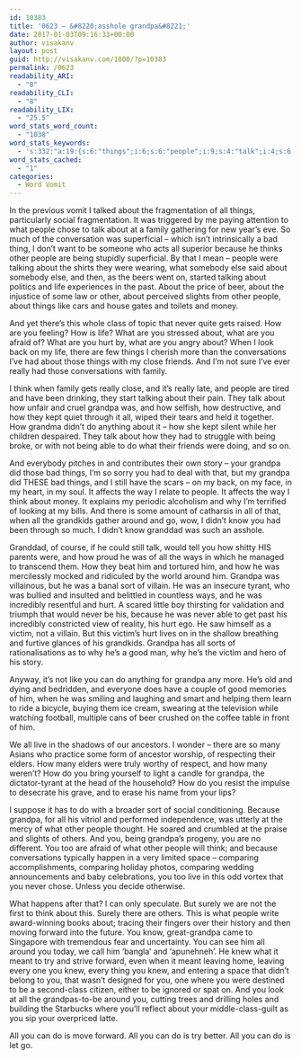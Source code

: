 ```yaml
---
id: 10383
title: '0623 – &#8220;asshole grandpa&#8221;'
date: 2017-01-03T09:16:33+00:00
author: visakanv
layout: post
guid: http://visakanv.com/1000/?p=10383
permalink: /0623
readability_ARI:
  - "8"
readability_CLI:
  - "8"
readability_LIX:
  - "25.5"
word_stats_word_count:
  - "1038"
word_stats_keywords:
  - 's:332:"a:19:{s:6:"things";i:6;s:6:"people";i:9;s:4:"talk";i:4;s:6:"family";i:3;s:7:"because";i:4;s:7:"talking";i:3;s:4:"life";i:3;s:5:"class";i:3;s:4:"hurt";i:4;s:13:"conversations";i:3;s:6:"really";i:3;s:5:"think";i:4;s:7:"grandpa";i:10;s:4:"didn";i:4;s:4:"know";i:3;s:6:"victim";i:3;s:9:"comparing";i:3;s:7:"forward";i:3;s:4:"knew";i:3;}";'
word_stats_cached:
  - "1"
categories:
  - Word Vomit
---
```

In the previous vomit I talked about the fragmentation of all things, particularly social fragmentation. It was triggered by me paying attention to what people chose to talk about at a family gathering for new year’s eve. So much of the conversation was superficial – which isn’t intrinsically a bad thing, I don’t want to be someone who acts all superior because he thinks other people are being stupidly superficial. By that I mean – people were talking about the shirts they were wearing, what somebody else said about somebody else, and then, as the beers went on, started talking about politics and life experiences in the past. About the price of beer, about the injustice of some law or other, about perceived slights from other people, about things like cars and house gates and toilets and money.

And yet there’s this whole class of topic that never quite gets raised. How are you feeling? How is life? What are you stressed about, what are you afraid of? What are you hurt by, what are you angry about? When I look back on my life, there are few things I cherish more than the conversations I’ve had about those things with my close friends. And I’m not sure I’ve ever really had those conversations with family. 

I think when family gets really close, and it’s really late, and people are tired and have been drinking, they start talking about their pain. They talk about how unfair and cruel grandpa was, and how selfish, how destructive, and how they kept quiet through it all, wiped their tears and held it together. How grandma didn’t do anything about it – how she kept silent while her children despaired. They talk about how they had to struggle with being broke, or with not being able to do what their friends were doing, and so on. 

And everybody pitches in and contributes their own story – your grandpa did those bad things, I’m so sorry you had to deal with that, but my grandpa did THESE bad things, and I still have the scars – on my back, on my face, in my heart, in my soul. It affects the way I relate to people. It affects the way I think about money. It explains my periodic alcoholism and why I’m terrified of looking at my bills. And there is some amount of catharsis in all of that, when all the grandkids gather around and go, wow, I didn’t know you had been through so much. I didn’t know granddad was such an asshole. 

Granddad, of course, if he could still talk, would tell you how shitty HIS parents were, and how proud he was of all the ways in which he managed to transcend them. How they beat him and tortured him, and how he was mercilessly mocked and ridiculed by the world around him. Grandpa was villainous, but he was a banal sort of villain. He was an insecure tyrant, who was bullied and insulted and belittled in countless ways, and he was incredibly resentful and hurt. A scared little boy thirsting for validation and triumph that would never be his, because he was never able to get past his incredibly constricted view of reality, his hurt ego. He saw himself as a victim, not a villain. But this victim’s hurt lives on in the shallow breathing and furtive glances of his grandkids. Grandpa has all sorts of rationalisations as to why he’s a good man, why he’s the victim and hero of his story.

Anyway, it’s not like you can do anything for grandpa any more. He’s old and dying and bedridden, and everyone does have a couple of good memories of him, when he was smiling and laughing and smart and helping them learn to ride a bicycle, buying them ice cream, swearing at the television while watching football, multiple cans of beer crushed on the coffee table in front of him. 

We all live in the shadows of our ancestors. I wonder – there are so many Asians who practice some form of ancestor worship, of respecting their elders. How many elders were truly worthy of respect, and how many weren’t? How do you bring yourself to light a candle for grandpa, the dictator-tyrant at the head of the household? How do you resist the impulse to desecrate his grave, and to erase his name from your lips? 

I suppose it has to do with a broader sort of social conditioning. Because grandpa, for all his vitriol and performed independence, was utterly at the mercy of what other people thought. He soared and crumbled at the praise and slights of others. And you, being grandpa’s progeny, you are no different. You too are afraid of what other people will think; and because conversations typically happen in a very limited space &#8211; comparing accomplishments, comparing holiday photos, comparing wedding announcements and baby celebrations, you too live in this odd vortex that you never chose. Unless you decide otherwise.

What happens after that? I can only speculate. But surely we are not the first to think about this. Surely there are others. This is what people write award-winning books about; tracing their fingers over their history and then moving forward into the future. You know, great-grandpa came to Singapore with tremendous fear and uncertainty. You can see him all around you today, we call him ‘bangla’ and ‘apunehneh’. He knew what it meant to try and strive forward, even when it meant leaving home, leaving every one you knew, every thing you knew, and entering a space that didn’t belong to you, that wasn’t designed for you, one where you were destined to be a second-class citizen, either to be ignored or spat on. And you look at all the grandpas-to-be around you, cutting trees and drilling holes and building the Starbucks where you’ll reflect about your middle-class-guilt as you sip your overpriced latte.

All you can do is move forward. All you can do is try better. All you can do is let go.